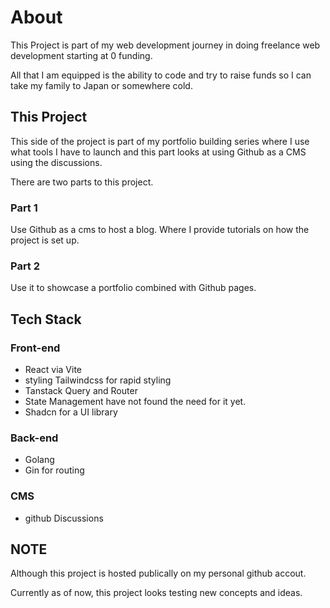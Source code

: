 # About

This Project is part of my web development journey in doing freelance web development starting at 0 funding.

All that I am equipped is the ability to code and try to raise funds so I can take my family to Japan or somewhere cold.

## This Project

This side of the project is part of my portfolio building series where I use what tools I have to launch and this part looks at using Github as a CMS using the discussions.

There are two parts to this project.

### Part 1

Use Github as a cms to host a blog. Where I provide tutorials on how the project is set up.

### Part 2

Use it to showcase a portfolio combined with Github pages.

## Tech Stack

### Front-end

- React via Vite
- styling Tailwindcss for rapid styling
- Tanstack Query and Router
- State Management have not found the need for it yet.
- Shadcn for a UI library

### Back-end

- Golang
- Gin for routing

### CMS

- github Discussions

## NOTE

Although this project is hosted publically on my personal github accout.

Currently as of now, this project looks testing new concepts and ideas.
